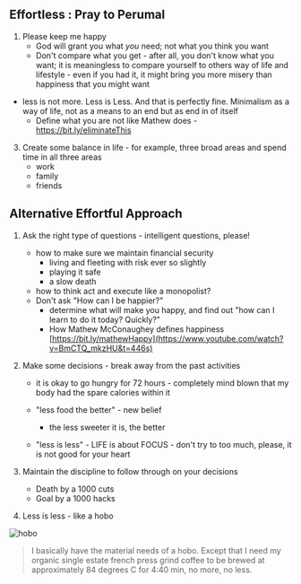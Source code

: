 <!-- title: Life strategy -->

## Effortless : Pray to Perumal

1. Please keep me happy
   - God will grant you what _you_ need; not what you think you want 
   - Don't compare what you get - after all, you don't know what you want; it is meaningless to compare yourself to others way of life and lifestyle - even if you had it, it might bring you more misery than happiness that you might want 
  - less is not more. Less is Less. And that is perfectly fine. Minimalism as a way of life, not as a means to an end but as end in of itself
    - Define what you are not like Mathew does - https://bit.ly/eliminateThis 

3. Create some balance in life - for example, three broad areas and spend time in all three areas 
	- work
	- family
	- friends
 
## Alternative Effortful Approach

1. Ask the right type of questions - intelligent questions, please! 
	- how to make sure we maintain financial security
	   - living and fleeting with risk ever so slightly 
	   - playing it safe 
	   - a slow death
	- how to think act and execute like a monopolist? 
	- Don't ask "How can I be happier?" 
	     - determine what will make you happy, and find out "how can I learn to do it today? Quickly?"
	     - How Mathew McConaughey defines happiness [https://bit.ly/mathewHappy](https://www.youtube.com/watch?v=BmCTQ_mkzHU&t=446s)
	

2. Make some decisions - break away from the past activities 
	- it is okay to go hungry for 72 hours - completely mind blown that my body had the spare calories within it 
	- "less food the better" - new belief 
		- the less sweeter it is, the better 

    - "less is less" - LIFE is about FOCUS - don't try to too much, please, it is not good for your heart 


3. Maintain the discipline to follow through on your decisions 
	- Death by a 1000 cuts 
	- Goal by a 1000 hacks 

4. Less is less - like a hobo

![hobo](https://files.gitter.im/581c97cbd73408ce4f339dc2/X5sl/hoboShot.jpeg) 

> I basically have the material needs of a hobo. Except that I need my organic single estate french press grind coffee to be brewed at approximately 84 degrees C for 4:40 min, no more, no less.


